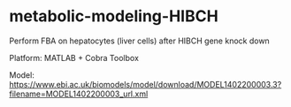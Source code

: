 # metabolic-modeling-HIBCH
Perform FBA on hepatocytes (liver cells) after HIBCH gene knock down

Platform: MATLAB + Cobra Toolbox

Model: https://www.ebi.ac.uk/biomodels/model/download/MODEL1402200003.3?filename=MODEL1402200003_url.xml

